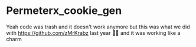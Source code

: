 # Permeterx_cookie_gen


Yeah code was trash and it doesn't work anymore but this was what we did with https://github.com/zMrKrabz last year 🤟🏾 and it was working like a charm
